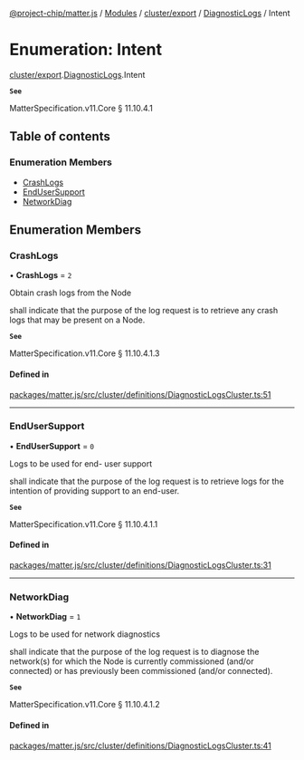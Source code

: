 [@project-chip/matter.js](../README.md) / [Modules](../modules.md) / [cluster/export](../modules/cluster_export.md) / [DiagnosticLogs](../modules/cluster_export.DiagnosticLogs.md) / Intent

# Enumeration: Intent

[cluster/export](../modules/cluster_export.md).[DiagnosticLogs](../modules/cluster_export.DiagnosticLogs.md).Intent

**`See`**

MatterSpecification.v11.Core § 11.10.4.1

## Table of contents

### Enumeration Members

- [CrashLogs](cluster_export.DiagnosticLogs.Intent.md#crashlogs)
- [EndUserSupport](cluster_export.DiagnosticLogs.Intent.md#endusersupport)
- [NetworkDiag](cluster_export.DiagnosticLogs.Intent.md#networkdiag)

## Enumeration Members

### CrashLogs

• **CrashLogs** = ``2``

Obtain crash logs from the Node

shall indicate that the purpose of the log request is to retrieve any crash logs that may be present on a
Node.

**`See`**

MatterSpecification.v11.Core § 11.10.4.1.3

#### Defined in

[packages/matter.js/src/cluster/definitions/DiagnosticLogsCluster.ts:51](https://github.com/project-chip/matter.js/blob/6d3b6a5d957d88a9231d6ecab4bb41f8133112be/packages/matter.js/src/cluster/definitions/DiagnosticLogsCluster.ts#L51)

___

### EndUserSupport

• **EndUserSupport** = ``0``

Logs to be used for end- user support

shall indicate that the purpose of the log request is to retrieve logs for the intention of providing
support to an end-user.

**`See`**

MatterSpecification.v11.Core § 11.10.4.1.1

#### Defined in

[packages/matter.js/src/cluster/definitions/DiagnosticLogsCluster.ts:31](https://github.com/project-chip/matter.js/blob/6d3b6a5d957d88a9231d6ecab4bb41f8133112be/packages/matter.js/src/cluster/definitions/DiagnosticLogsCluster.ts#L31)

___

### NetworkDiag

• **NetworkDiag** = ``1``

Logs to be used for network diagnostics

shall indicate that the purpose of the log request is to diagnose the network(s) for which the Node is
currently commissioned (and/or connected) or has previously been commissioned (and/or connected).

**`See`**

MatterSpecification.v11.Core § 11.10.4.1.2

#### Defined in

[packages/matter.js/src/cluster/definitions/DiagnosticLogsCluster.ts:41](https://github.com/project-chip/matter.js/blob/6d3b6a5d957d88a9231d6ecab4bb41f8133112be/packages/matter.js/src/cluster/definitions/DiagnosticLogsCluster.ts#L41)
